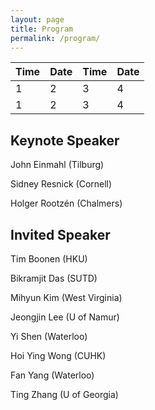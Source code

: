 ```yaml
---
layout: page
title: Program
permalink: /program/
---
```

<table>
<thead>
<th>Time</th>
<th>Date</th>
<th>Time</th>
<th>Date</th>
</thead>
<tr>

<td>1</td>

<td>2</td>

<td>3</td>
<td>4</td>

</tr>
<tr>

<td>1</td>

<td>2</td>

<td>3</td>
<td>4</td>

</tr>
</table>

## Keynote Speaker
<p>John Einmahl (Tilburg)</p>
<p>Sidney Resnick (Cornell)</p>
<p>Holger Rootzén (Chalmers)</p>

## Invited Speaker
<p>Tim Boonen (HKU)</p>
<p>Bikramjit Das (SUTD)</p>
<p>Mihyun Kim (West Virginia)</p>
<p>Jeongjin Lee (U of Namur)</p>
<p>Yi Shen (Waterloo)</p>
<p>Hoi Ying Wong (CUHK)</p>
<p>Fan Yang (Waterloo)</p>
<p>Ting Zhang (U of Georgia)</p>


